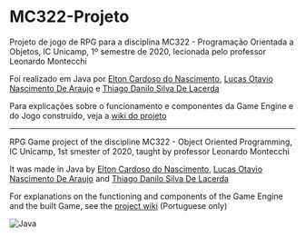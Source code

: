# MC322-Projeto

Projeto de jogo de RPG para a disciplina MC322 - Programação Orientada a Objetos, IC Unicamp, 1º semestre de 2020, lecionada pelo professor Leonardo Montecchi

Foi realizado em Java por [Elton Cardoso do Nascimento](https://github.com/EltonCN), [Lucas Otavio Nascimento De Araujo](https://github.com/Lucas-Otavio) e [Thiago Danilo Silva De Lacerda](https://github.com/ThiagoDSL)

Para explicações sobre o funcionamento e componentes da Game Engine e do Jogo construído, veja a [wiki do projeto](https://github.com/EltonCN/MC322-Projeto/wiki)

---

RPG Game project of the discipline MC322 - Object Oriented Programming, IC Unicamp, 1st smester of 2020, taught by professor Leonardo Montecchi

It was made in Java by [Elton Cardoso do Nascimento](https://github.com/EltonCN), [Lucas Otavio Nascimento De Araujo](https://github.com/Lucas-Otavio) and [Thiago Danilo Silva De Lacerda](https://github.com/ThiagoDSL)

For explanations on the functioning and components of the Game Engine and the built Game, see the [project wiki](https://github.com/EltonCN/MC322-Projeto/wiki) (Portuguese only)

![Java](https://img.shields.io/badge/Java-ED8B00?style=for-the-badge&logo=java&logoColor=white)
